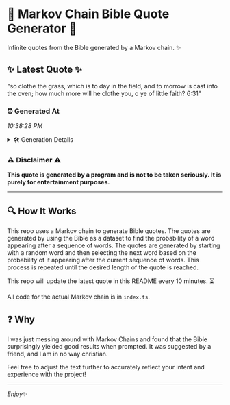 # 📖 Markov Chain Bible Quote Generator 📖

Infinite quotes from the Bible generated by a Markov chain. ✨

## ✨ Latest Quote ✨
"so clothe the grass, which is to day in the field, and to morrow is cast into the oven; how much more will he clothe you, o ye of little faith? 6:31"

### ⏰ Generated At
*10:38:28 PM*

<details>
    <summary>🛠️ Generation Details</summary>
    <p>
        <strong>🌱 Seed:</strong> so<br>
        <strong>🔄 Iterations:</strong> 31<br>
        <strong>📜 Context History:</strong><br>[ so ]: clothe<br>[ so, clothe ]: the<br>[ so, clothe, the ]: grass,<br>[ so, clothe, the, grass, ]: which<br>[ so, clothe, the, grass,, which ]: is<br>[ so, clothe, the, grass,, which, is ]: to<br>[ clothe, the, grass,, which, is, to ]: day<br>[ the, grass,, which, is, to, day ]: in<br>[ grass,, which, is, to, day, in ]: the<br>[ which, is, to, day, in, the ]: field,<br>[ is, to, day, in, the, field, ]: and<br>[ to, day, in, the, field,, and ]: to<br>[ day, in, the, field,, and, to ]: morrow<br>[ in, the, field,, and, to, morrow ]: is<br>[ the, field,, and, to, morrow, is ]: cast<br>[ field,, and, to, morrow, is, cast ]: into<br>[ and, to, morrow, is, cast, into ]: the<br>[ to, morrow, is, cast, into, the ]: oven;<br>[ morrow, is, cast, into, the, oven; ]: how<br>[ is, cast, into, the, oven;, how ]: much<br>[ cast, into, the, oven;, how, much ]: more<br>[ into, the, oven;, how, much, more ]: will<br>[ the, oven;, how, much, more, will ]: he<br>[ oven;, how, much, more, will, he ]: clothe<br>[ how, much, more, will, he, clothe ]: you,<br>[ much, more, will, he, clothe, you, ]: o<br>[ more, will, he, clothe, you,, o ]: ye<br>[ will, he, clothe, you,, o, ye ]: of<br>[ he, clothe, you,, o, ye, of ]: little<br>[ clothe, you,, o, ye, of, little ]: faith?<br>[ you,, o, ye, of, little, faith? ]: 6:31<br>
    </p>
</details>

### ⚠️ Disclaimer ⚠️
**This quote is generated by a program and is not to be taken seriously. It is purely for entertainment purposes.**

---

## 🔍 How It Works

This repo uses a Markov chain to generate Bible quotes. The quotes are generated by using the Bible as a dataset to find the probability of a word appearing after a sequence of words. The quotes are generated by starting with a random word and then selecting the next word based on the probability of it appearing after the current sequence of words. This process is repeated until the desired length of the quote is reached.

This repo will update the latest quote in this README every 10 minutes. ⏳

All code for the actual Markov chain is in `index.ts`.

## ❓ Why

I was just messing around with Markov Chains and found that the Bible surprisingly yielded good results when prompted. 
It was suggested by a friend, and I am in no way christian.

Feel free to adjust the text further to accurately reflect your intent and experience with the project!

---

*Enjoy*✨
